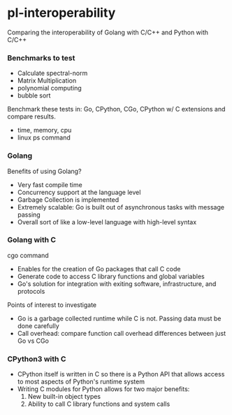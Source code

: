 # pl-interoperability
Comparing the interoperability of Golang with C/C++ and Python with C/C++

### Benchmarks to test
- Calculate spectral-norm
- Matrix Multiplication
- polynomial computing
- bubble sort

Benchmark these tests in: Go, CPython, CGo, CPython w/ C extensions and compare results.
- time, memory, cpu
- linux ps command


### Golang
Benefits of using Golang?
- Very fast compile time
- Concurrency support at the language level
- Garbage Collection is implemented
- Extremely scalable: Go is built out of asynchronous tasks with message passing 
- Overall sort of like a low-level language with high-level syntax 

### Golang with C
cgo command
- Enables for the creation of Go packages that call C code
- Generate code to access C library functions and global variables
- Go's solution for integration with exiting software, infrastructure, and protocols

Points of interest to investigate
- Go is a garbage collected runtime while C is not. Passing data must be done carefully
- Call overhead: compare function call overhead differences between just Go vs CGo

### CPython3 with C
- CPython itself is written in C so there is a Python API that allows access to most aspects of Python's runtime system
- Writing C modules for Python allows for two major benefits:
  1. New built-in object types
  2. Ability to call C library functions and system calls
